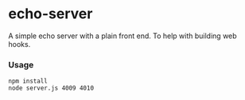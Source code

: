# echo-server
A simple echo server with a plain front end. To help with building web hooks.


### Usage

```
npm install
node server.js 4009 4010
```
